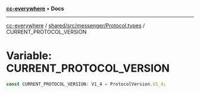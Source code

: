 [**cc-everywhere**](../../../../../index.md) • **Docs**

***

[cc-everywhere](../../../../../index.md) / [shared/src/messenger/Protocol.types](../index.md) / CURRENT\_PROTOCOL\_VERSION

# Variable: CURRENT\_PROTOCOL\_VERSION

```ts
const CURRENT_PROTOCOL_VERSION: V1_4 = ProtocolVersion.V1_4;
```

